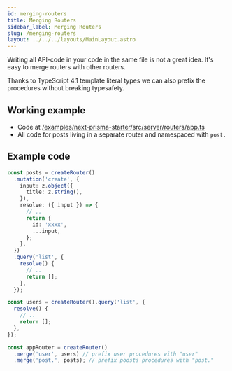 ```yaml
---
id: merging-routers
title: Merging Routers
sidebar_label: Merging Routers
slug: /merging-routers
layout: ../../../layouts/MainLayout.astro
---
```


Writing all API-code in your code in the same file is not a great idea. It's easy to merge routers with other routers.

Thanks to TypeScript 4.1 template literal types we can also prefix the procedures without breaking typesafety.

## Working example

- Code at [/examples/next-prisma-starter/src/server/routers/app.ts](https://github.com/trpc/trpc/blob/main/examples/next-prisma-starter/src/server/routers/app.ts)
- All code for posts living in a separate router and namespaced with `post.`

## Example code

```ts
const posts = createRouter()
  .mutation('create', {
    input: z.object({
      title: z.string(),
    }),
    resolve: ({ input }) => {
      // ..
      return {
        id: 'xxxx',
        ...input,
      };
    },
  })
  .query('list', {
    resolve() {
      // ..
      return [];
    },
  });

const users = createRouter().query('list', {
  resolve() {
    // ..
    return [];
  },
});

const appRouter = createRouter()
  .merge('user', users) // prefix user procedures with "user"
  .merge('post.', posts); // prefix poosts procedures with "post."
```
